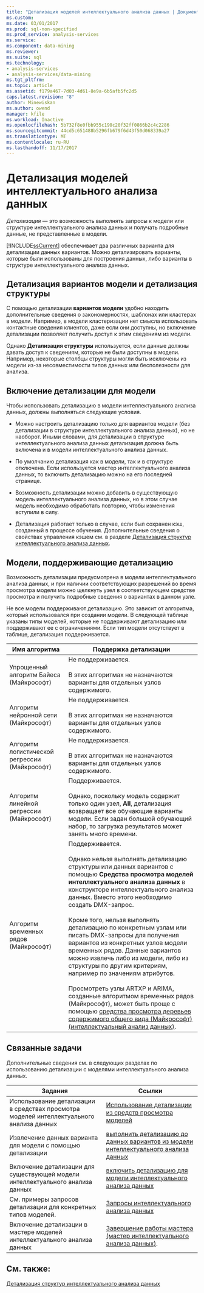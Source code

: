 ```yaml
---
title: "Детализация моделей интеллектуального анализа данных | Документы Microsoft"
ms.custom: 
ms.date: 03/01/2017
ms.prod: sql-non-specified
ms.prod_service: analysis-services
ms.service: 
ms.component: data-mining
ms.reviewer: 
ms.suite: sql
ms.technology:
- analysis-services
- analysis-services/data-mining
ms.tgt_pltfrm: 
ms.topic: article
ms.assetid: f179a467-7d03-4d61-8e9a-6b5afb5fc2d5
caps.latest.revision: "8"
author: Minewiskan
ms.author: owend
manager: kfile
ms.workload: Inactive
ms.openlocfilehash: 5b732f8e0fbb955c190c20f32ff0866b2c4c2286
ms.sourcegitcommit: 44cd5c651488b5296fb679f6d43f50d068339a27
ms.translationtype: MT
ms.contentlocale: ru-RU
ms.lasthandoff: 11/17/2017
---
```

# <a name="drillthrough-on-mining-models"></a>Детализация моделей интеллектуального анализа данных
  *Детализация* — это возможность выполнять запросы к модели или структуре интеллектуального анализа данных и получать подробные данные, не представленные в модели.  
  
 [!INCLUDE[ssCurrent](../../includes/sscurrent-md.md)] обеспечивает два различных варианта для детализации данных вариантов. Можно детализировать варианты, которые были использованы для построения данных, либо варианты в структуре интеллектуального анализа данных.  
  
## <a name="drillthrough-to-model-cases-vs-drillthrough-to-structure"></a>Детализация вариантов модели и детализация структуры  
 С помощью детализации **вариантов модели** удобно находить дополнительные сведения о закономерностях, шаблонах или кластерах в модели. Например, в модели кластеризации нет смысла использовать контактные сведения клиентов, даже если они доступны, но включение детализации позволяет получить доступ к этим сведениям из модели.  
  
 Однако **Детализация структуры** используется, если данные должны давать доступ к сведениям, которые не были доступны в модели. Например, некоторые столбцы структуры могли быть исключены из модели из-за несовместимости типов данных или бесполезности для анализа.  
  
## <a name="enabling-drillthrough-on-a-model"></a>Включение детализации для модели  
 Чтобы использовать детализацию в модели интеллектуального анализа данных, должны выполняться следующие условия.  
  
-   Можно настроить детализацию только для вариантов модели (без детализации в структуре интеллектуального анализа данных), но не наоборот.  Иными словами, для детализации в структуре интеллектуального анализа данных детализация должна быть включена и в модели интеллектуального анализа данных.  
  
-   По умолчанию детализация как в модели, так и в структуре отключена. Если используется мастер интеллектуального анализа данных, то включить детализацию можно на его последней странице.  
  
-   Возможность детализации можно добавить в существующую модель интеллектуального анализа данных, но в этом случае модель необходимо обработать повторно, чтобы изменения вступили в силу.  
  
-   Детализация работает только в случае, если был сохранен кэш, созданный в процессе обучения. Дополнительные сведения о свойствах управления кэшем см. в разделе [Детализация структур интеллектуального анализа данных](../../analysis-services/data-mining/drillthrough-on-mining-structures.md).  
  
## <a name="models-that-support-drillthrough"></a>Модели, поддерживающие детализацию  
 Возможность детализации предусмотрена в модели интеллектуального анализа данных, и при наличии соответствующих разрешений во время просмотра модели можно щелкнуть узел в соответствующем средстве просмотра и получить подробные сведения о вариантах в данном узле.  
  
 Не все модели поддерживают детализацию. Это зависит от алгоритма, который использовался при создании модели. В следующей таблице указаны типы моделей, которые не поддерживают детализацию или поддерживают ее с ограничениями. Если тип модели отсутствует в таблице, детализация поддерживается.  
  
|**Имя алгоритма**|**Поддержка детализации**|  
|------------------------|----------------------------------|  
|Упрощенный алгоритм Байеса (Майкрософт)|Не поддерживается.<br /><br /> В этих алгоритмах не назначаются варианты для отдельных узлов содержимого.|  
|Алгоритм нейронной сети (Майкрософт)|Не поддерживается.<br /><br /> В этих алгоритмах не назначаются варианты для отдельных узлов содержимого.|  
|Алгоритм логистической регрессии (Майкрософт)|Не поддерживается.<br /><br /> В этих алгоритмах не назначаются варианты для отдельных узлов содержимого.|  
|Алгоритм линейной регрессии (Майкрософт)|Поддерживается.<br /><br /> Однако, поскольку модель содержит только один узел, **All**, детализация возвращает все обучающие варианты модели. Если задан большой обучающий набор, то загрузка результатов может занять много времени.|  
|Алгоритм временных рядов (Майкрософт)|Поддерживается.<br /><br /> Однако нельзя выполнять детализацию структуры или данных вариантов с помощью **Средства просмотра моделей интеллектуального анализа данных** в конструкторе интеллектуального анализа данных. Вместо этого необходимо создать DMX-запрос.<br /><br /> Кроме того, нельзя выполнять детализацию по конкретным узлам или писать DMX-запросы для получения вариантов из конкретных узлов модели временных рядов. Данные вариантов можно извлечь либо из модели, либо из структуры по другим критериям, например по значениям атрибутов.<br /><br /> Просмотреть узлы ARTXP и ARIMA, созданные алгоритмом временных рядов (Майкрософт), может быть проще с помощью [средства просмотра деревьев содержимого общего вида (Майкрософт) (интеллектуальный анализ данных)](http://msdn.microsoft.com/library/751b4393-f6fd-48c1-bcef-bdca589ce34c).|  
  
## <a name="related-tasks"></a>Связанные задачи  
 Дополнительные сведения см. в следующих разделах по использованию детализации с моделями интеллектуального анализа данных.  
  
|Задания|Ссылки|  
|-----------|-----------|  
|Использование детализации в средствах просмотра моделей интеллектуального анализа данных|[Использование детализации из средств просмотра моделей](../../analysis-services/data-mining/use-drillthrough-from-the-model-viewers.md)|  
|Извлечение данных варианта для модели с помощью детализации|[выполнить детализацию до данных вариантов из модели интеллектуального анализа данных](../../analysis-services/data-mining/drill-through-to-case-data-from-a-mining-model.md)|  
|Включение детализации для существующей модели интеллектуального анализа данных|[включить детализацию для модели интеллектуального анализа данных](../../analysis-services/data-mining/enable-drillthrough-for-a-mining-model.md)|  
|См. примеры запросов детализации для конкретных типов моделей.|[Запросы интеллектуального анализа данных](../../analysis-services/data-mining/data-mining-queries.md)|  
|Включение детализации в мастере моделей интеллектуального анализа данных|[Завершение работы мастера (мастер интеллектуального анализа данных)](http://msdn.microsoft.com/library/6aef1548-35eb-42fd-ae87-63650a79eda1).|  
  
## <a name="see-also"></a>См. также:  
 [Детализация структур интеллектуального анализа данных](../../analysis-services/data-mining/drillthrough-on-mining-structures.md)  
  
  
